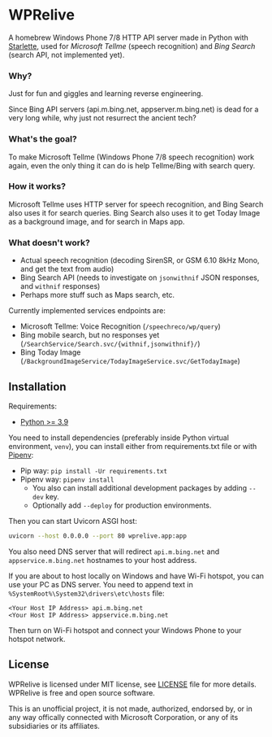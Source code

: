 # WPRelive

A homebrew Windows Phone 7/8 HTTP API server made in Python with [Starlette](https://www.starlette.io/),
used for *Microsoft Tellme* (speech recognition) and *Bing Search* (search API, not implemented yet).

### Why?

Just for fun and giggles and learning reverse engineering.

Since Bing API servers (api.m.bing.net, appserver.m.bing.net) is dead for a very long while,
why just not resurrect the ancient tech?

### What's the goal?

To make Microsoft Tellme (Windows Phone 7/8 speech recognition) work again, even the only thing it can do is
help Tellme/Bing with search query.

### How it works?

Microsoft Tellme uses HTTP server for speech recognition, and Bing Search also uses it for search queries.
Bing Search also uses it to get Today Image as a background image, and for search in Maps app.

### What doesn't work?

- Actual speech recognition (decoding SirenSR, or GSM 6.10 8kHz Mono, and get the text from audio)
- Bing Search API (needs to investigate on `jsonwithnif` JSON responses, and `withnif` responses)
- Perhaps more stuff such as Maps search, etc.

Currently implemented services endpoints are:
- Microsoft Tellme: Voice Recognition (`/speechreco/wp/query`)
- Bing mobile search, but no responses yet (`/SearchService/Search.svc/{withnif,jsonwithnif}/`)
- Bing Today Image (`/BackgroundImageService/TodayImageService.svc/GetTodayImage`)

## Installation

Requirements:
- [Python >= 3.9](https://www.python.org/downloads/)

You need to install dependencies (preferably inside Python virtual environment, `venv`),
you can install either from requirements.txt file or with [Pipenv](https://pipenv.pypa.io/):
- Pip way: `pip install -Ur requirements.txt`
- Pipenv way: `pipenv install`
  - You also can install additional development packages by adding `--dev` key.
  - Optionally add `--deploy` for production environments.

Then you can start Uvicorn ASGI host:
```bash
uvicorn --host 0.0.0.0 --port 80 wprelive.app:app
```

You also need DNS server that will redirect `api.m.bing.net` and `appservice.m.bing.net` hostnames
to your host address.

If you are about to host locally on Windows and have Wi-Fi hotspot, you can use your PC as DNS server.
You need to append text in `%SystemRoot%\System32\drivers\etc\hosts` file:
```
<Your Host IP Address> api.m.bing.net
<Your Host IP Address> appservice.m.bing.net
```
Then turn on Wi-Fi hotspot and connect your Windows Phone to your hotspot network.

## License

WPRelive is licensed under MIT license, see [LICENSE](LICENSE) file for more details.
WPRelive is free and open source software.

This is an unofficial project, it is not made, authorized, endorsed by, or in any way offically connected
with Microsoft Corporation, or any of its subsidiaries or its affiliates.
